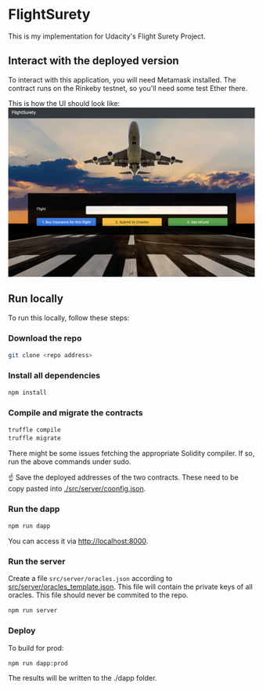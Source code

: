 # FlightSurety

This is my implementation for Udacity's Flight Surety Project.


## Interact with the deployed version

To interact with this application, you will need Metamask installed.
The contract runs on the Rinkeby testnet, so you'll need some test Ether there.


This is how the UI should look like:
![](ui.png)

## Run locally

To run this locally, follow these steps:

### Download the repo

```bash
git clone <repo address>
```

### Install all dependencies
```bash
npm install
```
   
### Compile and migrate the contracts

```bash
truffle compile
truffle migrate
```

There might be some issues fetching the appropriate Solidity compiler. If so, run the above commands under sudo.


:point_up: Save the deployed addresses of the two contracts. These need to be copy pasted into [./src/server/coonfig.json](./src/server/coonfig.json).
   
### Run the dapp
   ```bash
   npm run dapp
   ```

   You can access it via [http://localhost:8000](http://localhost:8000).
   
### Run the server

Create a file `src/server/oracles.json` according to [src/server/oracles_template.json](src/server/oracles_template.json).
This file will contain the private keys of all oracles.
This file should never be commited to the repo.


   ```bash
   npm run server
   ```


###  Deploy

To build for prod:
```bash
npm run dapp:prod
```

The results will be written to the ./dapp folder.
